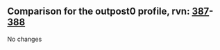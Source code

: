 ## Comparison for the outpost0 profile, rvn: [387](https://github.com/PRO100KatYT/FortniteProfileRevisions/tree/main/profiles/outpost0/387%20outpost0.json)-[388](https://github.com/PRO100KatYT/FortniteProfileRevisions/tree/main/profiles/outpost0/388%20outpost0.json)

No changes
